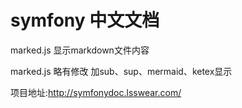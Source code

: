# symfony 中文文档

marked.js 显示markdown文件内容

marked.js 略有修改 加sub、sup、mermaid、ketex显示

项目地址:http://symfonydoc.lsswear.com/

